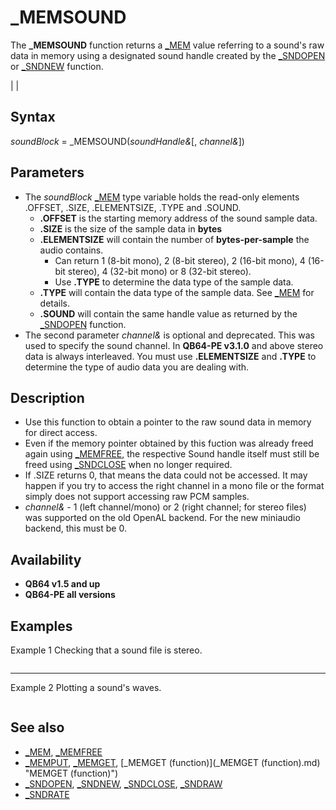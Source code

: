 # _MEMSOUND

The **_MEMSOUND** function returns a [_MEM](_MEM.md) value referring to a sound's raw data in memory using a designated sound handle created by the [_SNDOPEN](_SNDOPEN.md) or [_SNDNEW](_SNDNEW.md) function.

  

|  |

## Syntax

*soundBlock* = _MEMSOUND(*soundHandle&*[, *channel&*])
  

## Parameters

* The *soundBlock* [_MEM](_MEM.md) type variable holds the read-only elements .OFFSET, .SIZE, .ELEMENTSIZE, .TYPE and .SOUND.
	+ **.OFFSET** is the starting memory address of the sound sample data.
	+ **.SIZE** is the size of the sample data in **bytes**
	+ **.ELEMENTSIZE** will contain the number of **bytes-per-sample** the audio contains.
		- Can return 1 (8-bit mono), 2 (8-bit stereo), 2 (16-bit mono), 4 (16-bit stereo), 4 (32-bit mono) or 8 (32-bit stereo).
		- Use **.TYPE** to determine the data type of the sample data.
	+ **.TYPE** will contain the data type of the sample data. See [_MEM](_MEM.md) for details.
	+ **.SOUND** will contain the same handle value as returned by the [_SNDOPEN](_SNDOPEN.md) function.
* The second parameter *channel&* is optional and deprecated. This was used to specify the sound channel. In **QB64-PE v3.1.0** and above stereo data is always interleaved. You must use **.ELEMENTSIZE** and **.TYPE** to determine the type of audio data you are dealing with.

  

## Description

* Use this function to obtain a pointer to the raw sound data in memory for direct access.
* Even if the memory pointer obtained by this fuction was already freed again using [_MEMFREE](_MEMFREE.md), the respective Sound handle itself must still be freed using [_SNDCLOSE](_SNDCLOSE.md) when no longer required.
* If .SIZE returns 0, that means the data could not be accessed. It may happen if you try to access the right channel in a mono file or the format simply does not support accessing raw PCM samples.
* *channel&* - 1 (left channel/mono) or 2 (right channel; for stereo files) was supported on the old OpenAL backend. For the new miniaudio backend, this must be 0.

  

## Availability

* **QB64 v1.5 and up**
* **QB64-PE all versions**

  

## Examples

Example 1
Checking that a sound file is stereo.

``` [OPTION _EXPLICIT](OPTION _EXPLICIT.md)  [PRINT](PRINT.md) "Loading..."; [DIM](DIM.md) Song [AS](AS.md) [LONG](LONG.md) Song = [_SNDOPEN](_SNDOPEN.md)("onward_ride1.flac") ' Replace file name with your sound file [IF](IF.md) Song < 1 [THEN](THEN.md)     [PRINT](PRINT.md) "Failed to load sound!"     [END](END.md) [END IF](END IF.md) [PRINT](PRINT.md) "Done!"  [DIM](DIM.md) Channels [AS](AS.md) [_UNSIGNED](_UNSIGNED.md) [_BYTE](_BYTE.md) Channels = SndChannels(Song)  [IF](IF.md) Channels = 2 [THEN](THEN.md)     [PRINT](PRINT.md) "This file is STEREO" [ELSEIF](ELSEIF.md) Channels = 1 [THEN](THEN.md)     [PRINT](PRINT.md) "This file is MONO" [ELSE](ELSE.md)     [PRINT](PRINT.md) "An error occurred." [END IF](END IF.md)  [_SNDCLOSE](_SNDCLOSE.md) Song 'closing the sound releases the mem blocks  [END](END.md)   ' This function returns the number of sound channels for a valid sound "handle" ' 2 = stereo, 1 = mono, 0 = error [FUNCTION](FUNCTION.md) SndChannels~%% (handle [AS](AS.md) [LONG](LONG.md))     [DIM](DIM.md) SampleData [AS](AS.md) [_MEM](_MEM.md)      SndChannels = 0 ' Assume failure      ' Check if the sound is valid     SampleData = _MEMSOUND(handle, 0)     [IF](IF.md) SampleData.SIZE = 0 [THEN](THEN.md)         [EXIT FUNCTION](EXIT FUNCTION.md)     [END IF](END IF.md)      ' Check the data type and then decide if the sound is stereo or mono     [IF](IF.md) SampleData.TYPE = 260 [THEN](THEN.md) ' 32-bit floating point         [IF](IF.md) SampleData.ELEMENTSIZE = 4 [THEN](THEN.md)             SndChannels = 1         [ELSEIF](ELSEIF.md) SampleData.ELEMENTSIZE = 8 [THEN](THEN.md)             SndChannels = 2         [END IF](END IF.md)     [ELSEIF](ELSEIF.md) SampleData.TYPE = 132 [THEN](THEN.md) ' 32-bit integer         [IF](IF.md) SampleData.ELEMENTSIZE = 4 [THEN](THEN.md)             SndChannels = 1         [ELSEIF](ELSEIF.md) SampleData.ELEMENTSIZE = 8 [THEN](THEN.md)             SndChannels = 2         [END IF](END IF.md)     [ELSEIF](ELSEIF.md) SampleData.TYPE = 130 [THEN](THEN.md) ' 16-bit integer         [IF](IF.md) SampleData.ELEMENTSIZE = 2 [THEN](THEN.md)             SndChannels = 1         [ELSEIF](ELSEIF.md) SampleData.ELEMENTSIZE = 4 [THEN](THEN.md)             SndChannels = 2         [END IF](END IF.md)     [ELSEIF](ELSEIF.md) SampleData.TYPE = 1153 [THEN](THEN.md) ' 8-bit unsigned integer         [IF](IF.md) SampleData.ELEMENTSIZE = 1 [THEN](THEN.md)             SndChannels = 1         [ELSEIF](ELSEIF.md) SampleData.ELEMENTSIZE = 2 [THEN](THEN.md)             SndChannels = 2         [END IF](END IF.md)     [ELSEIF](ELSEIF.md) SampleData.TYPE = 0 [THEN](THEN.md) ' This means this is an OpenAL sound handle         [DIM](DIM.md) RightChannel [AS](AS.md) [_MEM](_MEM.md)         RightChannel = _MEMSOUND(handle, 2)         [IF](IF.md) RightChannel.SIZE > 0 [THEN](THEN.md)             SndChannels = 2         [ELSE](ELSE.md)             SndChannels = 1         [END IF](END IF.md)     [END IF](END IF.md) [END FUNCTION](END FUNCTION.md)  
```

---

Example 2
Plotting a sound's waves.

``` [OPTION](OPTION.md) [_EXPLICIT](_EXPLICIT.md)  [DECLARE LIBRARY](DECLARE LIBRARY.md)     [$IF]($IF.md) 32BIT [THEN](THEN.md)         [FUNCTION](FUNCTION.md) ConvertOffset~& [ALIAS](ALIAS.md) "uintptr_t" ([BYVAL](BYVAL.md) o [AS](AS.md) [_UNSIGNED](_UNSIGNED.md) [_OFFSET](_OFFSET.md) "OFFSET (function)"))     [$ELSE]($ELSE.md)         [FUNCTION](FUNCTION.md) ConvertOffset~&& [ALIAS](ALIAS.md) "uintptr_t" ([BYVAL](BYVAL.md) o [AS](AS.md) [_UNSIGNED](_UNSIGNED.md) [_OFFSET](_OFFSET.md) "OFFSET (function)"))     [$END IF]($END IF.md)  [END DECLARE](END DECLARE.md)  [SCREEN](SCREEN.md) [_NEWIMAGE](_NEWIMAGE.md)(800, 327, 32)  [PRINT](PRINT.md) "Loading..."; [DIM](DIM.md) Song [AS](AS.md) [LONG](LONG.md): Song = [_SNDOPEN](_SNDOPEN.md)("OPL3 Groove.rad") ' replace this with your (WAV, AIFF, AIFC, FLAC, OGG, MP3, MID, IT, XM, S3M, MOD, RAD, AHX, HVL, QOA) sound file [IF](IF.md) Song < 1 [THEN](THEN.md)     [PRINT](PRINT.md) "Failed to load song!"     [END](END.md) [END IF](END IF.md) [PRINT](PRINT.md) "Done!"  [_SNDPLAY](_SNDPLAY.md) Song  [DIM](DIM.md) SampleData [AS](AS.md) [_MEM](_MEM.md): SampleData = _MEMSOUND(Song, 0) [IF](IF.md) SampleData.SIZE = 0 [THEN](THEN.md)     [PRINT](PRINT.md) "Failed to access sound sample data."     [END](END.md) [END IF](END IF.md)  [DIM](DIM.md) sz [AS](AS.md) [_UNSIGNED](_UNSIGNED.md) [_INTEGER64](_INTEGER64.md): sz = ConvertOffset(SampleData.ELEMENTSIZE) ' sz is the total size of the sound in bytes [DIM](DIM.md) x [AS](AS.md) [LONG](LONG.md), i [AS](AS.md) [_UNSIGNED](_UNSIGNED.md) [_INTEGER64](_INTEGER64.md)  [DO UNTIL](DO UNTIL.md) [_KEYHIT](_KEYHIT.md) = 27 [OR](OR.md) "OR (boolean)") [NOT](NOT.md) [_SNDPLAYING](_SNDPLAYING.md)(Song) [OR](OR.md) "OR (boolean)") i + ([_WIDTH](_WIDTH.md) "WIDTH (function)") * sz) > SampleData.SIZE     [CLS](CLS.md)     [LOCATE](LOCATE.md) 1, 1: [PRINT](PRINT.md) i; "/"; SampleData.SIZE, "Frame Size ="; sz, "Data Type ="; SampleData.TYPE      [$CHECKING]($CHECKING.md):[OFF](OFF.md)     [IF](IF.md) SampleData.TYPE = 130 [THEN](THEN.md) ' 128 OR 2: integer stereo or mono         [FOR](FOR.md) x = 0 [TO](TO.md) [_WIDTH](_WIDTH.md) "WIDTH (function)") - 1             [DIM](DIM.md) si [AS](AS.md) [INTEGER](INTEGER.md): si = [_MEMGET](_MEMGET.md) "MEMGET (function)")(SampleData, SampleData.OFFSET + i + x * sz, [INTEGER](INTEGER.md)) ' get sound data             [LINE](LINE.md) (x, [_HEIGHT](_HEIGHT.md) / 2)-[STEP](STEP.md)(0, 300 * si / 32768), [_RGB32](_RGB32.md)(0, 111, 0) 'plot wave         [NEXT](NEXT.md)     [ELSEIF](ELSEIF.md) SampleData.TYPE = 260 [THEN](THEN.md) ' 256 OR 4: floating point stereo or mono         [FOR](FOR.md) x = 0 [TO](TO.md) [_WIDTH](_WIDTH.md) "WIDTH (function)") - 1             [DIM](DIM.md) sf [AS](AS.md) [SINGLE](SINGLE.md): sf = [_MEMGET](_MEMGET.md) "MEMGET (function)")(SampleData, SampleData.OFFSET + i + x * sz, [SINGLE](SINGLE.md)) ' get sound data             [LINE](LINE.md) (x, [_HEIGHT](_HEIGHT.md) / 2)-[STEP](STEP.md)(0, sf * 300), [_RGB32](_RGB32.md)(0, 111, 0) 'plot wave         [NEXT](NEXT.md)     [ELSEIF](ELSEIF.md) SampleData.TYPE = 1153 [THEN](THEN.md) ' 128 OR 1 OR 1024: unsigned byte stereo or mono         [FOR](FOR.md) x = 0 [TO](TO.md) [_WIDTH](_WIDTH.md) "WIDTH (function)") - 1             [DIM](DIM.md) sb [AS](AS.md) [_BYTE](_BYTE.md): sb = [_MEMGET](_MEMGET.md) "MEMGET (function)")(SampleData, SampleData.OFFSET + i + x * sz, [_UNSIGNED](_UNSIGNED.md) [_BYTE](_BYTE.md)) [XOR](XOR.md) &H80 ' get sound data and convert to signed             [LINE](LINE.md) (x, [_HEIGHT](_HEIGHT.md) / 2)-[STEP](STEP.md)(0, 300 * sb / 128), [_RGB32](_RGB32.md)(0, 111, 0) ' plot wave         [NEXT](NEXT.md)     [END IF](END IF.md)     [$CHECKING]($CHECKING.md):[ON](ON.md)      [_DISPLAY](_DISPLAY.md)     [_LIMIT](_LIMIT.md) 60      i = [FIX](FIX.md)([_SNDGETPOS](_SNDGETPOS.md)(Song) * [_SNDRATE](_SNDRATE.md)) * sz ' calculate the new sample frame position [LOOP](LOOP.md)  [_SNDCLOSE](_SNDCLOSE.md) Song ' closing the sound releases the mem blocks [_AUTODISPLAY](_AUTODISPLAY.md) [END](END.md)  
```

  

## See also

* [_MEM](_MEM.md), [_MEMFREE](_MEMFREE.md)
* [_MEMPUT](_MEMPUT.md), [_MEMGET](_MEMGET.md), [_MEMGET (function)](_MEMGET (function).md) "MEMGET (function)")
* [_SNDOPEN](_SNDOPEN.md), [_SNDNEW](_SNDNEW.md), [_SNDCLOSE](_SNDCLOSE.md), [_SNDRAW](_SNDRAW.md)
* [_SNDRATE](_SNDRATE.md)

  
